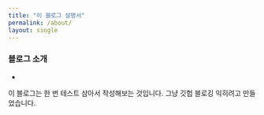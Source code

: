 ```yaml
---
title: "이 블로그 설명서"
permalink: /about/
layout: single
---
```


### 블로그 소개
-
이 블로그는 한 번 테스트 삼아서 작성해보는 것입니다.  그냥 깃헙 블로깅 익히려고 만들었습니다.

